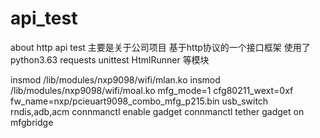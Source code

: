 # api_test
about http api test
主要是关于公司项目 基于http协议的一个接口框架
使用了python3.63  requests   unittest    HtmlRunner 等模块


insmod /lib/modules/nxp9098/wifi/mlan.ko
insmod /lib/modules/nxp9098/wifi/moal.ko mfg_mode=1 cfg80211_wext=0xf fw_name=nxp/pcieuart9098_combo_mfg_p215.bin
usb_switch rndis,adb,acm
connmanctl enable gadget
connmanctl tether gadget on
mfgbridge
